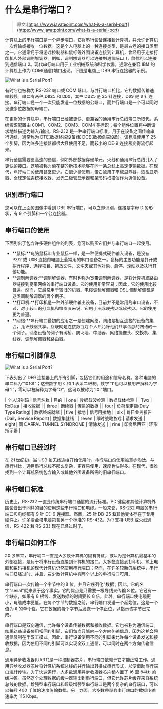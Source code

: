 # 什么是串行端口？

> 原文:[https://www.javatpoint.com/what-is-a-serial-port](https://www.javatpoint.com/what-is-a-serial-port)

计算机上的串行端口是一个异步端口，它将串行设备连接到计算机，并允许计算机一次传输或接收一位数据。这是个人电脑上的一种连接类型，是最古老的接口类型之一。它通常用于将游戏控制器和鼠标等外围设备连接到计算机，曾经用于连接打印机和外部调制解调器。例如，调制解调器可以连接到通信端口 1，鼠标可以连接到通信端口 2。现代串行端口用于工业机械系统和科学仪器，通常在兼容 IBM 的计算机上作为 COM(通信)端口出现。下图是电缆上 DB9 串行连接器的示例。

![What is a Serial Port?](../Images/93906603a295e9e3aa6d408bcef5da37.png)

有时它也被称为 RS-232 端口或 COM 端口，与并行端口相比，它的数据传输速率较慢。串口有两种:DB25 和 DB9，其中 DB25 是 25 针连接，DB9 是 9 针连接。串行端口是一个一次只能发送一位数据的公端口，而并行端口是一个可以同时发送多位数据的母端口。

在更新的计算机中，串行端口已经被更快、更兼容的通用串行总线端口所取代。系统资源配置由 COM1、COM2、COM3、COM4 等标识；每个组件位置将中断请求地址描述为输入/输出。RS-232 是一种串行端口标准，用于在设备之间传输串行通信，通常称为 DTE(数据终端设备)和 DCE(数据终端设备)。该标准使用了 25 个引脚，因为许多连接器都很大且使用不足，而较小的 DE-9 连接器变得流行起来。

串行通信需要更高速的通信，例如外部数据存储单元。火线和通用串行总线引入了更快的接口。这项被称为菊花链的新技术能够在同一条总线上高速传输数据。在现代，串行端口的使用甚至更少。它很少被使用，但它被用于平板显示器、液晶显示器、全球定位系统接收器、发光二极管显示器和条形码扫描仪作为通信设备。

## 识别串行端口

您可以在上面的图像中看到 DB9 串行端口，可以立即识别。连接是字母 D 的形状，有 9 个引脚和一个公连接器。

## 串行端口的使用

下面列出了包含许多硬件组件的列表，您可以购买它们并与串行端口一起使用。

*   **鼠标:**电脑鼠标和专业鼠标一样，是一种便携式硬件输入设备，是没有 PS/2 或 USB 连接的电脑上最常用的串口设备之一。鼠标的主要功能是打开或执行程序、选择项目、拖放文件、文件夹或其他对象、悬停、滚动以及执行其他功能。
*   **调制解调器:**调制解调器，有时也称为宽带调制解调器，是将计算机或路由器链接到宽带网络的串行端口设备。它的使用非常容易；因此，它的使用比较普遍。然而，它最常用于较旧的机器。电缆调制解调器和 DSL 调制解调器是这类调制解调器的两个例子。
*   **打印机:**打印机是一种外部硬件输出设备，目前并不是常用的串口设备，不过，对于较旧的打印机和绘图仪来说，它用于生成硬拷贝或软拷贝。它的使用更为普遍。
*   **网络:**串行端口最初的应用之一是创建网络，网络是相互连接的设备的集合，允许数据共享。互联网是连接数百万个人并允许他们共享信息的网络的一个例子。网络设备的例子有网桥、防火墙、中继器、网络摄像头、交换机、集线器、调制解调器和路由器。

## 串行端口引脚信息

![What is a Serial Port?](../Images/0f9e4b9589bd7ec2717be3e6e9ca66a5.png)

下表列出了 DB9 连接器上的所有引脚，包括它们的用途和信号名称。各种电脑的串口标为“10101”；这些数字用 0 和 1 表示二进制。数字“1”也可以被用户解释为字母“I”，零可以被解释为字母“O”，这可以被称为“IOI”端口。

| 个人识别码 | 信号名称 | 目的 |
| one | 数据载波检测 | 数据载体检测 |
| Two | RxData | 接收数据 |
| three | 断续器 | 传输的数据 |
| four | 负荷型定额(Duty Type Rating) | 数据终端就绪 |
| five | 接地 | 信号用接地 |
| six | 每日业务报告(Daily Service Report) | 数据集就绪 |
| seven | 即时战略游戏 | 请求发送 |
| eight | 同ＣARPAL TUNNEL SYNDROME | 清除发送 |
| nine | 印度尼西亚 | 环形指示器 |

## 串行端口已经过时

在 21 世纪初，当 USB 和无线连接开始使用时，串行端口的使用被逐步淘汰。与串行相比，通用串行总线不那么复杂，更容易使用，速度也快得多。在现代，很难找到一个计算机系统包含输入或其他外围设备所需的旧串行端口。

## 串行端口标准

历史上，RS-232 一直是传统串行端口通信的流行标准。PC 键盘和其他计算机外围设备出于同样的目的使用这些串行端口和电缆。一般来说，RS-232 电脑的串行端口和电缆都有 9 针 DE-9 连接器。然而，25 针 DB-25 和其他变体存在于专用硬件上。许多麦金塔电脑包含另一个标准的 RS-422。为了支持 USB 或火线通信，RS-422 和 RS-232 现在已经过时了。

## 串行端口如何工作

20 多年来，串行端口一直是大多数计算机的固有特征，被认为是计算机最基本的外部连接，是用于将串行设备连接到计算机的接口。大多数连接到打印机、掌上电脑和数码相机的现代计算机仍然使用串行端口；然而，在许多较新的系统中，串行端口已经过时。并且，在少数计算机中有两个以上的串行端口可用。

串行端口一次传输一个字节中的 8 位，并且它序列化“数据；因此，它的名字“serial”就来源于这个事实。它的优点是只需要一根导线来传输 8 位。它还有一个缺点，如果有 8 根线，发送数据的时间要长 8 倍。此外，串行端口使电缆更小，电缆成本更低。在每个字节的数据之前，串行端口发送一个起始位，这是一个值为 0 的单个位。它在数据的每个字节后发送一个停止位，以指示该字节已完成。

串行端口是双向通信，允许每个设备传输数据和接收数据。它也被称为通信端口。如果这些设备使用相同的引脚，它们每次只能向一个方向传输信息，因为这样会将通信限制在半双工模式。因此，串行设备使用不同的引脚来允许每个设备发送和接收数据，因为使用不同的引脚可以实现全双工通信，可以同时在两个方向传输信息。

通用异步收发器(UART)是一种控制器芯片，串行端口依赖于它才能正常工作。通用异步收发器芯片将计算机系统总线的并行输出转换成串行形式，以便借助串行端口进行传输。为了快速运行，大多数通用异步收发器芯片都内置了 16 至 64kb 的缓冲区。虽然这个处理数据的缓冲器输出到串行端口，但它允许芯片缓存来自系统总线的数据。增强型串行端口和超级增强型串行端口是两个复杂的串行端口，可以以每秒 460 千位的速度传输数据。另一方面，大多数典型的串行端口的数据传输速率为 115 Kbps。

* * *